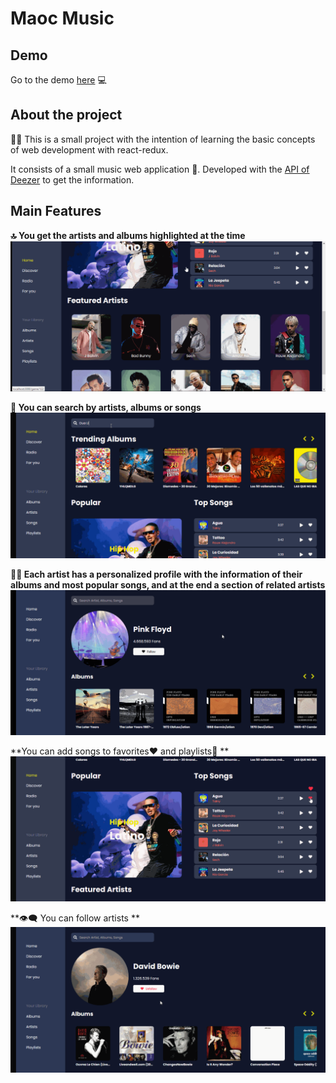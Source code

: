 # Maoc Music

## Demo

Go to the demo [here](https://maocmusic.netlify.app) :computer:

## About the project

:student: This is a small project with the intention of learning the basic concepts of web development with react-redux.

It consists of a small music web application :musical_note:. Developed with the [API of Deezer](https://developers.deezer.com/api) to get the information.

## Main Features

**:top: You get the artists and albums highlighted at the time**
![Home Page](demo/Home_Page_Maoc_Music.gif)

**:mag_right: You can search by artists, albums or songs**
![Search Featured](demo/Search_Maoc_Music.gif)

**:singer: Each artist has a personalized profile with the information of their albums and most popular songs, and at the end a section of related artists**
![Each Artist has a Personalized Profile](demo/each_Artist_Maoc_Music.gif)

**You can add songs to favorites:heart: and playlists:minidisc: **
![Add Song to Favorites](demo/add_fav_Maoc_Music.gif)

**:eye_speech_bubble: You can follow artists **
![Follow Artist](demo/follow_Maoc_Music.gif)


